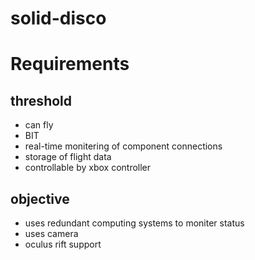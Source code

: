 # solid-disco

# Requirements
## threshold
* can fly
* BIT
* real-time monitering of component connections
* storage of flight data
* controllable by xbox controller
## objective
* uses redundant computing systems to moniter status
* uses camera
* oculus rift support
